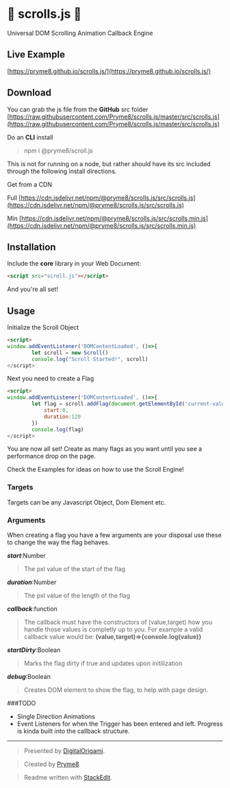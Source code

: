 # 📜  scrolls.js  📜
Universal DOM Scrolling Animation Callback Engine
## Live Example
[https://pryme8.github.io/scrolls.js/](https://pryme8.github.io/scrolls.js/)

## Download
You can grab the js file from the __GitHub__ src folder
[https://raw.githubusercontent.com/Pryme8/scrolls.js/master/src/scrolls.js](https://raw.githubusercontent.com/Pryme8/scrolls.js/master/src/scrolls.js)

Do an __CLI__ install
> npm i @pryme8/scroll.js

This is not for running on a node, but rather should have its src included through the following install directions.

Get from a CDN

Full [https://cdn.jsdelivr.net/npm/@pryme8/scrolls.js/src/scrolls.js](https://cdn.jsdelivr.net/npm/@pryme8/scrolls.js/src/scrolls.js)

Min [https://cdn.jsdelivr.net/npm/@pryme8/scrolls.js/src/scrolls.min.js](https://cdn.jsdelivr.net/npm/@pryme8/scrolls.js/src/scrolls.min.js)


## Installation
Include the __core__ library in your Web Document:
```html
<script src="scroll.js"></script>
```
And you're all set!

## Usage
Initialize the Scroll Object
```html
<script>
window.addEventListener('DOMContentLoaded', ()=>{	 
		let scroll = new Scroll()
		console.log("Scroll Started!", scroll)
</script>
```
Next you need to create a Flag
```html
<script>
window.addEventListener('DOMContentLoaded', ()=>{	 
		let flag = scroll.addFlag(document.getElementById('current-value'), {
			start:0,
			duration:120
		})		
		console.log(flag)
</script>
```

You are now all set!  Create as many flags as you want until you see a performance drop on the page.

Check the Examples for ideas on how to use the Scroll Engine!

### Targets
Targets can be any Javascript Object, Dom Element etc.

### Arguments
When creating a flag you have a few arguments are your disposal use these to change the way the flag behaves.

___start___:Number
> The pxl value of the start of the flag

___duration___:Number
> The pxl value of the length of the flag

___callback___:function
> The callback must have the constructors of (value,target) how you handle those values is completly up to you.
> For example a valid callback value would be:
> __(value,target)=>{console.log(value)}__

___startDirty___:Boolean
> Marks the flag dirty if true and updates upon initilization

___debug___:Boolean
> Creates DOM element to show the flag,  to help with page design.


###TODO

- Single Direction Animations
- Event Listeners for when the Trigger has been entered and left.  Progress is kinda built into the callback structure.

----

> Presented by [DigitalOrigami](https://digitalorigami.io).

> Created by [Pryme8](http://Pryme8.com).

> Readme written with [StackEdit](https://stackedit.io/).
